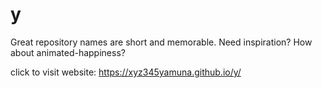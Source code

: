 # y
Great repository names are short and memorable. Need inspiration? How about animated-happiness?


click to visit website: https://xyz345yamuna.github.io/y/
